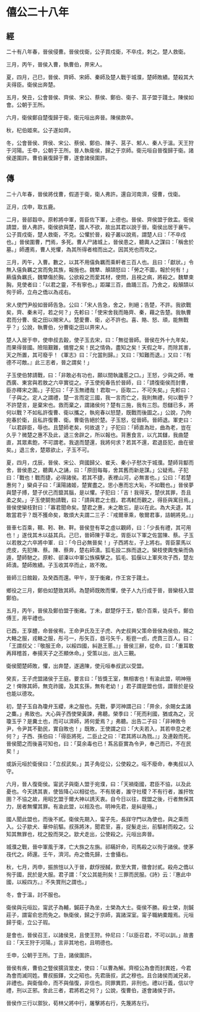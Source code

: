 # 僖公二十八年
## 經

二十有八年春，晉侯侵曹。晉侯伐衛，公子買戍衛，不卒戍，刺之。楚人救衛。

三月，丙午，晉侯入曹，執曹伯，畀宋人。

夏，四月，己巳，晉侯、齊師、宋師、秦師及楚人戰于城濮，楚師敗績。楚殺其大夫得臣。衛侯出奔楚。

五月，癸丑，公會晉侯、齊侯、宋公、蔡侯、鄭伯、衛子、莒子盟于踐土。陳侯如會。公朝于王所。

六月，衛侯鄭自楚復歸于衛，衛元咺出奔晉。陳侯款卒。

秋，杞伯姬來。公子遂如齊。

冬，公會晉侯、齊侯、宋公、蔡侯、鄭伯、陳子、莒子、邾人、秦人于溫。天王狩于河陽。壬申，公朝于王所。晉人執衛侯，歸之于京師。衛元咺自晉復歸于衛。諸侯遂圍許。曹伯襄復歸于曹，遂會諸侯圍許。

## 傳

二十八年春，晉侯將伐曹，假道于衛，衛人弗許。還自河南濟，侵曹，伐衛。

正月，戊申，取五鹿。

二月，晉郤縠卒。原軫將中軍，胥臣佐下軍，上德也。晉侯、齊侯盟于斂盂。衛侯請盟，晉人弗許。衛侯欲與楚，國人不欲，故出其君以說于晉。衛侯出居于襄牛。公子買戍衛，楚人救衛，不克。公懼於晉，殺子叢以說焉，謂楚人曰：「不卒戍也。」晉侯圍曹，門焉，多死。曹人尸諸城上，晉侯患之，聽輿人之謀曰：「稱舍於墓。」師遷焉，曹人兇懼，為其所得者棺而出之。因其兇也而攻之。

三月，丙午，入曹。數之，以其不用僖負羈而乘軒者三百人也。且曰：「獻狀。」令無入僖負羈之宮而免其族，報施也。魏犨、顛頡怒曰：「勞之不圖，報於何有！」爇僖負羈氏，魏犨傷於胸。公欲殺之而愛其材，使問，且視之病，將殺之。魏犨束胸，見使者曰：「以君之靈，不有寧也。」距躍三百，曲踊三百。乃舍之，殺顛頡以徇于師，立舟之僑以為戎右。

宋人使門尹般如晉師告急。公曰：「宋人告急，舍之，則絕；告楚，不許。我欲戰矣，齊、秦未可，若之何？」先軫曰：「使宋舍我而賂齊、秦，藉之告楚。我執曹君而分曹、衛之田以賜宋人。楚愛曹、衛，必不許也。喜、賂、怒、頑，能無戰乎？」公說，執曹伯，分曹衛之田以畀宋人。

楚人入居于申，使申叔去穀，使子玉去宋，曰：「無從晉師。晉侯在外十九年矣，而果得晉國。險阻艱難，備嘗之矣！民之情偽，盡知之矣！天假之年，而除其害，天之所置，其可廢乎！《軍志》曰：『允當則歸。』又曰：『知難而退。』又曰：『有德不可敵。』此三志者，晉之謂矣！」

子玉使伯棼請戰，曰：「非敢必有功也，願以間執讒慝之口。」王怒，少與之師，唯西廣、東宮與若敖之六卒實從之。子玉使宛春告於晉師，曰：「請復衛侯而封曹，臣亦釋宋之圍。」子犯曰：「子玉無禮哉！君取一，臣取二，不可失矣。」先軫曰：「子與之。定人之謂禮，楚一言而定三國，我一言而亡之，我則無禮，何以戰乎？不許楚言，是棄宋也。救而棄之，謂諸侯何？楚有三施，我有三怨。怨讎已多，將何以戰？不如私許復曹、衛以攜之，執宛春以怒楚，既戰而後圖之。」公說，乃拘宛春於衛，且私許復曹、衛。曹衛告絕於楚。子玉怒，從晉師。晉師退。軍吏曰：「以君辟臣，辱也。且楚師老矣，何故退？」子犯曰：「師直為壯，曲為老，豈在久乎？微楚之惠不及此，退三舍辟之，所以報也。背惠食言，以亢其讎，我曲楚直，其眾素飽，不可謂老。我退而楚還，我將何求？若其不還，君退臣犯，曲在彼矣。」退三舍，楚眾欲止，子玉不可。

夏，四月，戊辰，晉侯、宋公、齊國歸父、崔夭、秦小子憖次于城濮。楚師背酅而舍，晉侯患之，聽輿人之誦，曰：「原田每每，舍其舊而新是謀。」公疑焉。子犯曰：「戰也！戰而捷，必得諸侯。若其不捷，表裡山河，必無害也。」公曰：「若楚惠何？」欒貞子曰：「漢陽諸姬，楚實盡之。思小惠而忘大恥，不如戰也。」晉侯夢與楚子搏，楚子伏己而盬其腦，是以懼。子犯曰：「吉！我得天，楚伏其罪，吾且柔之矣。」子玉使鬬勃請戰，曰：「請與君之士戲，君馮軾而觀之，得臣與寓目焉。」晉侯使欒枝對曰：「寡君聞命矣。楚君之惠，未之敢忘，是以在此。為大夫退，其敢當君乎？既不獲命矣，敢煩大夫謂二三子：『戒爾車乘，敬爾君事，詰朝將見。』」

晉車七百乘，韅、靷、鞅、靽。晉侯登有莘之虛以觀師，曰：「少長有禮，其可用也！」遂伐其木以益其兵。己巳，晉師陳于莘北，胥臣以下軍之佐當陳、蔡。子玉以若敖之六卒將中軍．曰：「今日必無晉矣！」子西將左，子上將右。胥臣蒙馬以虎皮，先犯陳、蔡。陳、蔡奔，楚右師潰。狐毛設二旆而退之。欒枝使輿曳柴而偽遁，楚師馳之。原軫、郤溱以中軍公族橫擊之。狐毛、狐偃以上軍夾攻子西，楚左師潰。楚師敗績。子玉收其卒而止，故不敗。

晉師三日館穀，及癸酉而還。甲午，至于衡雍，作王宮于踐土。

鄉役之三月，鄭伯如楚致其師。為楚師既敗而懼，使子人九行成于晉，晉欒枝入盟鄭伯。

五月，丙午，晉侯及鄭伯盟于衡雍。丁未，獻楚俘于王，駟介百乘，徒兵千。鄭伯傅王，用平禮也。

已酉，王享醴，命晉侯宥。王命尹氏及王子虎、內史叔興父策命晉侯為侯伯，賜之大輅之服，戎輅之服，彤弓一，彤矢百，玈弓矢千，秬鬯一卣，虎賁三百人。曰：「王謂叔父：『敬服王命，以綏四國，糾逖王慝。』」晉侯三辭，從命，曰：「重耳敢再拜稽首，奉揚天子之丕顯休命。」受策以出，出入三覲。

衛侯聞楚師敗，懼，出奔楚，遂適陳，使元咺奉叔武以受盟。

癸亥，王子虎盟諸侯于王庭。要言曰：「皆獎王室，無相害也！有渝此盟，明神殛之！俾隊其師，無克祚國，及其玄孫，無有老幼！」君子謂是盟也信，謂晉於是役也能以德攻。

初，楚子玉自為瓊弁玉纓，未之服也。先戰，夢河神謂己曰：「畀余，余賜女孟諸之麋。」弗致也。大心與子西使榮黃諫，弗聽。榮季曰：「死而利國，猶或為之，況瓊玉乎？是糞土也，而可以濟師，將何愛焉？」弗聽。出告二子曰：「非神敗令尹，令尹其不勤民，實自敗也！」既敗，王使謂之曰：「大夫若入，其若申息之老何？」子西、孫伯曰：「得臣將死，二臣止之曰：『君其將以為戮。』」及連穀而死。晉侯聞之而後喜可知也，曰：「莫余毒也已！蒍呂臣實為令尹，奉己而已，不在民矣！」

或訴元咺於衛侯曰：「立叔武矣。」其子角從公，公使殺之。咺不廢命，奉夷叔以入守。

六月，晉人復衛侯。甯武子與衛人盟于宛濮，曰：「天禍衛國，君臣不協，以及此憂也。今天誘其衷，使皆降心以相從也。不有居者，誰守社稷？不有行者，誰扞牧圉？不協之故，用昭乞盟于爾大神以誘天衷。自今日以往，既盟之後，行者無保其力，居者無懼其罪。有渝此盟，以相及也。明神先君，是糾是殛。」

國人聞此盟也，而後不貳。衛侯先期入，甯子先，長牂守門以為使也，與之乘而入。公子歂犬、華仲前驅。叔孫將沐，聞君至，喜，捉髮走出，前驅射而殺之。公知其無罪也，枕之股而哭之。歂犬走出，公使殺之。元咺出奔晉。

城濮之戰，晉中軍風于澤，亡大旆之左旃。祁瞞奸命，司馬殺之以徇于諸侯。使茅茷代之。師還。壬午，濟河。舟之僑先歸，士會攝右。

秋，七月，丙申，振旅愷以入于晉，獻俘授馘，飲至大賞，徵會討貳。殺舟之僑以徇于國，民於是大服。君子謂：「文公其能刑矣！三罪而民服。《詩》云：『惠此中國，以綏四方。』不失賞刑之謂也。」

冬，會于溫，討不服也。

衛侯與元咺訟，甯武子為輔，鍼莊子為坐，士榮為大士。衛侯不勝。殺士榮，刖鍼莊子，謂甯俞忠而免之。執衛侯，歸之于京師，寘諸深室。甯子職納橐饘焉。元咺歸于衛，立公子瑕。

是會也，晉侯召王，以諸侯見，且使王狩。仲尼曰：「以臣召君，不可以訓。」故書曰：「天王狩于河陽。」言非其地也，且明德也。

壬申，公朝于王所。丁丑，諸侯圍許。

晉侯有疾，曹伯之豎侯獳貨筮史，使曰：「以曹為解。齊桓公為會而封異姓，今君為會而滅同姓。曹叔振鐸，文之昭也。先君唐叔，武之穆也。且合諸侯而滅兄弟，非禮也。與衛偕命，而不與偕復，非信也。同罪異罰，非刑也。禮以行義，信以守禮，刑以正邪。舍此三者，君將若之何？」公說，復曹伯，遂會諸侯于許。

晉侯作三行以禦狄，荀林父將中行，屠擊將右行，先篾將左行。

